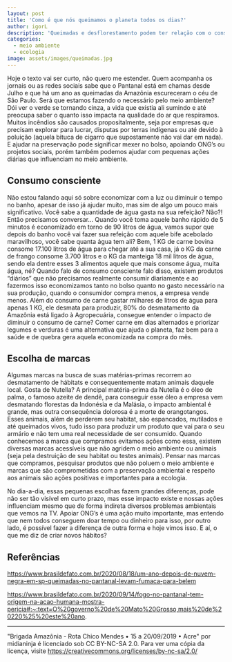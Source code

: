 ```yaml
---
layout: post
title: 'Como é que nós queimamos o planeta todos os dias?'
author: igorL
description: 'Queimadas e desflorestamento podem ter relação com o consumo consciente.'
categories:
  - meio ambiente
  - ecologia
image: assets/images/queimadas.jpg
---
```

Hoje o texto vai ser curto, não quero me estender. Quem acompanha os jornais ou as redes sociais sabe que o Pantanal está em chamas desde Julho e que há um ano as queimadas da Amazônia escureceram o céu de São Paulo. Será que estamos fazendo o necessário pelo meio ambiente? Dói ver o verde se tornando cinza, a vida que existia ali sumindo e até preocupa saber o quanto isso impacta na qualidade do ar que respiramos. Muitos incêndios são causados propositalmente, seja por empresas que precisam explorar para lucrar, disputas por terras indígenas ou até devido à poluição (aquela bituca de cigarro que supostamente não vai dar em nada). E ajudar na preservação pode significar mexer no bolso, apoiando ONG’s ou projetos sociais, porém também podemos ajudar com pequenas ações diárias que influenciam no meio ambiente.

## Consumo consciente

Não estou falando aqui só sobre economizar com a luz ou diminuir o tempo no banho, apesar de isso já ajudar muito, mas sim de algo um pouco mais significativo. Você sabe a quantidade de água gasta na sua refeição? Não?! Então precisamos conversar…
Quando você toma aquele banho rápido de 5 minutos é economizado em torno de 90 litros de água, vamos supor que depois do banho você vai fazer sua refeição com aquele bife acebolado maravilhoso, você sabe quanta água tem ali? Bem, 1 KG de carne bovina consome 17.100 litros de água para chegar até a sua casa, já o KG da carne de frango consome 3.700 litros e o KG da manteiga 18 mil litros de água, sendo ela dentre esses 3 alimentos aquele que mais consome água, muita água, né? Quando falo de consumo consciente falo disso, existem produtos “diários” que não precisamos realmente consumir diariamente e ao fazermos isso economizamos tanto no bolso quanto no gasto necessário na sua produção, quando o consumidor compra menos, a empresa vende menos. Além do consumo de carne gastar milhares de litros de água para apenas 1 KG, ele desmata para produzir, 80% do desmatamento da Amazônia está ligado à Agropecuária, consegue entender o impacto de diminuir o consumo de carne? Comer carne em dias alternados e priorizar legumes e verduras é uma alternativa que ajuda o planeta, faz bem para a saúde e de quebra gera aquela economizada na compra do mês.

## Escolha de marcas

Algumas marcas na busca de suas matérias-primas recorrem ao desmatamento de hábitats e consequentemente matam animais daquele local. Gosta de Nutella? A principal matéria-prima da Nutella é o óleo de palma, o famoso azeite de dendê, para conseguir esse óleo a empresa vem desmatando florestas da Indonésia e da Malásia, o impacto ambiental é grande, mas outra consequência dolorosa é a morte de orangotangos. Esses animais, além de perderem seu habitat, são espancados, mutilados e até queimados vivos, tudo isso para produzir um produto que vai para o seu armário e não tem uma real necessidade de ser consumido. Quando conhecemos a marca que compramos evitamos ações como essa, existem diversas marcas acessíveis que não agridem o meio ambiente ou animais (seja pela destruição de seu habitat ou testes animais). Pensar nas marcas que compramos, pesquisar produtos que não poluem o meio ambiente e marcas que são comprometidas com a preservação ambiental e respeito aos animais são ações positivas e importantes para a ecologia.

No dia-a-dia, essas pequenas escolhas fazem grandes diferenças, pode não ser tão visível em curto prazo, mas esse impacto existe e nossas ações influenciam mesmo que de forma indireta diversos problemas ambientais que vemos na TV. Apoiar ONG’s é uma ação muito importante, mas entendo que nem todos conseguem doar tempo ou dinheiro para isso, por outro lado, é possível fazer a diferença de outra forma e hoje vimos isso. E aí, o que me diz de criar novos hábitos?

## Referências
https://www.brasildefato.com.br/2020/08/18/um-ano-depois-de-nuvem-negra-em-sp-queimadas-no-pantanal-levam-fumaca-para-belem

https://www.brasildefato.com.br/2020/09/14/fogo-no-pantanal-tem-origem-na-acao-humana-mostra-pericia#:~:text=O%20governo%20de%20Mato%20Grosso,mais%20de%20220%25%20este%20ano.

---
"Brigada Amazônia - Rota Chico Mendes • 15 a 20/09/2019 • Acre" por midianinja é licenciado sob CC BY-NC-SA 2.0. Para ver uma cópia da licença, visite https://creativecommons.org/licenses/by-nc-sa/2.0/
